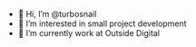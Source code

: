 - 👋 Hi, I’m @turbosnail
- 👀 I’m interested in small project development
- 🌱 I’m currently work at Outside Digital

<!---
turbosnail/turbosnail is a ✨ special ✨ repository because its `README.md` (this file) appears on your GitHub profile.
You can click the Preview link to take a look at your changes.
--->
